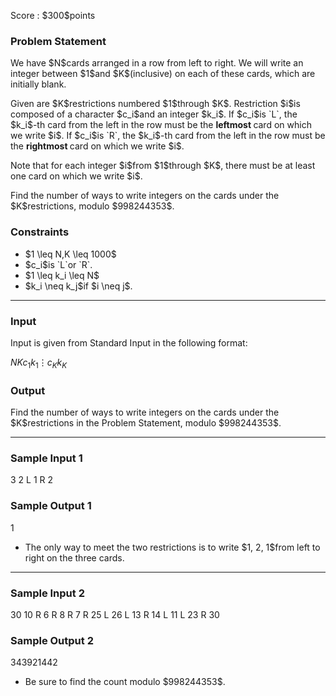 
<div>

<span>

<span>

<p>
Score : $300$points
</p>

<div>

<section>

### **Problem Statement**

<p>
We have $N$cards arranged in a row from left to right.
We will write an integer between $1$and $K$(inclusive) on each of these cards, which are initially blank.
</p>

<p>
Given are $K$restrictions numbered $1$through $K$.
Restriction $i$is composed of a character $c_i$and an integer $k_i$.
If $c_i$is `L`, the $k_i$-th card from the left in the row must be the 
<strong>
leftmost
</strong>
card on which we write $i$.
If $c_i$is `R`, the $k_i$-th card from the left in the row must be the 
<strong>
rightmost
</strong>
card on which we write $i$.
</p>

<p>
Note that for each integer $i$from $1$through $K$, there must be at least one card on which we write $i$.
</p>

<p>
Find the number of ways to write integers on the cards under the $K$restrictions, modulo $998244353$.
</p>

</section>

</div>

<div>

<section>

### **Constraints**

<ul>

<li>
$1 \leq N,K \leq 1000$
</li>

<li>
$c_i$is `L`or `R`.
</li>

<li>
$1 \leq k_i \leq N$
</li>

<li>
$k_i \neq k_j$if $i \neq j$.
</li>

</ul>

</section>

</div>

---

<div>

<div>

<section>

### **Input**

<p>
Input is given from Standard Input in the following format:
</p>

<div>

$N$$K$$c_1$$k_1$$\vdots$$c_K$$k_K$
</div>

</section>

</div>

<div>

<section>

### **Output**

<p>
Find the number of ways to write integers on the cards under the $K$restrictions in the Problem Statement, modulo $998244353$.
</p>

</section>

</div>

</div>

---

<div>

<section>

### **Sample Input 1**

<div>

3 2
L 1
R 2

</div>

</section>

</div>

<div>

<section>

### **Sample Output 1**

<div>

1

</div>

<ul>

<li>
The only way to meet the two restrictions is to write $1, 2, 1$from left to right on the three cards.
</li>

</ul>

</section>

</div>

---

<div>

<section>

### **Sample Input 2**

<div>

30 10
R 6
R 8
R 7
R 25
L 26
L 13
R 14
L 11
L 23
R 30

</div>

</section>

</div>

<div>

<section>

### **Sample Output 2**

<div>

343921442

</div>

<ul>

<li>
Be sure to find the count modulo $998244353$.
</li>

</ul>

</section>

</div>

</span>

</span>

</div>
